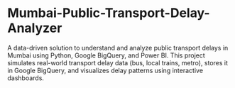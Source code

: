 # Mumbai-Public-Transport-Delay-Analyzer
A data-driven solution to understand and analyze public transport delays in Mumbai using Python, Google BigQuery, and Power BI. This project simulates real-world transport delay data (bus, local trains, metro), stores it in Google BigQuery, and visualizes delay patterns using interactive dashboards.
